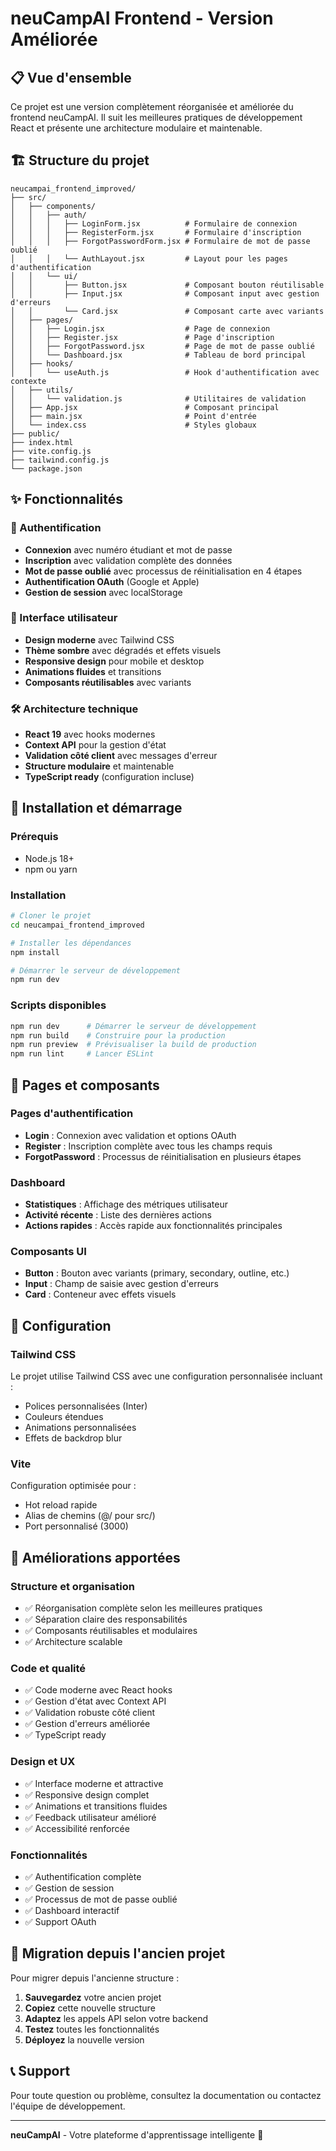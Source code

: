 # neuCampAI Frontend - Version Améliorée

## 📋 Vue d'ensemble

Ce projet est une version complètement réorganisée et améliorée du frontend neuCampAI. Il suit les meilleures pratiques de développement React et présente une architecture modulaire et maintenable.

## 🏗️ Structure du projet

```
neucampai_frontend_improved/
├── src/
│   ├── components/
│   │   ├── auth/
│   │   │   ├── LoginForm.jsx          # Formulaire de connexion
│   │   │   ├── RegisterForm.jsx       # Formulaire d'inscription
│   │   │   ├── ForgotPasswordForm.jsx # Formulaire de mot de passe oublié
│   │   │   └── AuthLayout.jsx         # Layout pour les pages d'authentification
│   │   └── ui/
│   │       ├── Button.jsx             # Composant bouton réutilisable
│   │       ├── Input.jsx              # Composant input avec gestion d'erreurs
│   │       └── Card.jsx               # Composant carte avec variants
│   ├── pages/
│   │   ├── Login.jsx                  # Page de connexion
│   │   ├── Register.jsx               # Page d'inscription
│   │   ├── ForgotPassword.jsx         # Page de mot de passe oublié
│   │   └── Dashboard.jsx              # Tableau de bord principal
│   ├── hooks/
│   │   └── useAuth.js                 # Hook d'authentification avec contexte
│   ├── utils/
│   │   └── validation.js              # Utilitaires de validation
│   ├── App.jsx                        # Composant principal
│   ├── main.jsx                       # Point d'entrée
│   └── index.css                      # Styles globaux
├── public/
├── index.html
├── vite.config.js
├── tailwind.config.js
└── package.json
```

## ✨ Fonctionnalités

### 🔐 Authentification
- **Connexion** avec numéro étudiant et mot de passe
- **Inscription** avec validation complète des données
- **Mot de passe oublié** avec processus de réinitialisation en 4 étapes
- **Authentification OAuth** (Google et Apple)
- **Gestion de session** avec localStorage

### 🎨 Interface utilisateur
- **Design moderne** avec Tailwind CSS
- **Thème sombre** avec dégradés et effets visuels
- **Responsive design** pour mobile et desktop
- **Animations fluides** et transitions
- **Composants réutilisables** avec variants

### 🛠️ Architecture technique
- **React 19** avec hooks modernes
- **Context API** pour la gestion d'état
- **Validation côté client** avec messages d'erreur
- **Structure modulaire** et maintenable
- **TypeScript ready** (configuration incluse)

## 🚀 Installation et démarrage

### Prérequis
- Node.js 18+ 
- npm ou yarn

### Installation
```bash
# Cloner le projet
cd neucampai_frontend_improved

# Installer les dépendances
npm install

# Démarrer le serveur de développement
npm run dev
```

### Scripts disponibles
```bash
npm run dev      # Démarrer le serveur de développement
npm run build    # Construire pour la production
npm run preview  # Prévisualiser la build de production
npm run lint     # Lancer ESLint
```

## 📱 Pages et composants

### Pages d'authentification
- **Login** : Connexion avec validation et options OAuth
- **Register** : Inscription complète avec tous les champs requis
- **ForgotPassword** : Processus de réinitialisation en plusieurs étapes

### Dashboard
- **Statistiques** : Affichage des métriques utilisateur
- **Activité récente** : Liste des dernières actions
- **Actions rapides** : Accès rapide aux fonctionnalités principales

### Composants UI
- **Button** : Bouton avec variants (primary, secondary, outline, etc.)
- **Input** : Champ de saisie avec gestion d'erreurs
- **Card** : Conteneur avec effets visuels

## 🔧 Configuration

### Tailwind CSS
Le projet utilise Tailwind CSS avec une configuration personnalisée incluant :
- Polices personnalisées (Inter)
- Couleurs étendues
- Animations personnalisées
- Effets de backdrop blur

### Vite
Configuration optimisée pour :
- Hot reload rapide
- Alias de chemins (@/ pour src/)
- Port personnalisé (3000)

## 🎯 Améliorations apportées

### Structure et organisation
- ✅ Réorganisation complète selon les meilleures pratiques
- ✅ Séparation claire des responsabilités
- ✅ Composants réutilisables et modulaires
- ✅ Architecture scalable

### Code et qualité
- ✅ Code moderne avec React hooks
- ✅ Gestion d'état avec Context API
- ✅ Validation robuste côté client
- ✅ Gestion d'erreurs améliorée
- ✅ TypeScript ready

### Design et UX
- ✅ Interface moderne et attractive
- ✅ Responsive design complet
- ✅ Animations et transitions fluides
- ✅ Feedback utilisateur amélioré
- ✅ Accessibilité renforcée

### Fonctionnalités
- ✅ Authentification complète
- ✅ Gestion de session
- ✅ Processus de mot de passe oublié
- ✅ Dashboard interactif
- ✅ Support OAuth

## 🔄 Migration depuis l'ancien projet

Pour migrer depuis l'ancienne structure :

1. **Sauvegardez** votre ancien projet
2. **Copiez** cette nouvelle structure
3. **Adaptez** les appels API selon votre backend
4. **Testez** toutes les fonctionnalités
5. **Déployez** la nouvelle version

## 📞 Support

Pour toute question ou problème, consultez la documentation ou contactez l'équipe de développement.

---

**neuCampAI** - Votre plateforme d'apprentissage intelligente 🚀

